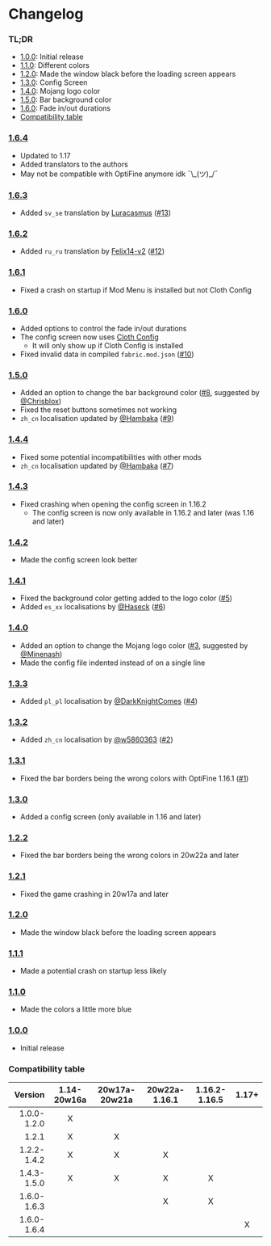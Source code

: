# Changelog

### TL;DR
- [1.0.0](#100): Initial release
- [1.1.0](#110): Different colors
- [1.2.0](#120): Made the window black before the loading screen appears
- [1.3.0](#130): Config Screen
- [1.4.0](#140): Mojang logo color
- [1.5.0](#150): Bar background color
- [1.6.0](#160): Fade in/out durations
- [Compatibility table](#compatibility-table)

### [1.6.4]
- Updated to 1.17
- Added translators to the authors
- May not be compatible with OptiFine anymore idk ¯\\\_(ツ)_/¯

### [1.6.3]
- Added `sv_se` translation by [Luracasmus](https://github.com/Luracasmus) ([#13](https://github.com/A5b84/dark-loading-screen/pull/13))

### [1.6.2]
- Added `ru_ru` translation by [Felix14-v2](https://github.com/Felix14-v2) ([#12](https://github.com/A5b84/dark-loading-screen/issues/12))

### [1.6.1]
- Fixed a crash on startup if Mod Menu is installed but not Cloth Config

### [1.6.0]
- Added options to control the fade in/out durations
- The config screen now uses [Cloth Config](https://www.curseforge.com/minecraft/mc-mods/cloth-config)
    - It will only show up if Cloth Config is installed
- Fixed invalid data in compiled `fabric.mod.json` ([#10](https://github.com/A5b84/dark-loading-screen/pull/10))

### [1.5.0]
- Added an option to change the bar background color ([#8](https://github.com/A5b84/dark-loading-screen/issues/8), suggested by [@Chrisblox](https://github.com/Chrisblox))
- Fixed the reset buttons sometimes not working
- `zh_cn` localisation updated by [@Hambaka](https://github.com/Hambaka) ([#9](https://github.com/A5b84/dark-loading-screen/pull/9))

### [1.4.4]
- Fixed some potential incompatibilities with other mods
- `zh_cn` localisation updated by [@Hambaka](https://github.com/Hambaka) ([#7](https://github.com/A5b84/dark-loading-screen/pull/7))

### [1.4.3]
- Fixed crashing when opening the config screen in 1.16.2
    - The config screen is now only available in 1.16.2 and later (was 1.16 and later)

### [1.4.2]
- Made the config screen look better

### [1.4.1]
- Fixed the background color getting added to the logo color ([#5](https://github.com/A5b84/dark-loading-screen/issues/5))
- Added `es_xx` localisations by [@Haseck](https://github.com/Haseck) ([#6](https://github.com/A5b84/dark-loading-screen/pull/6))

### [1.4.0]
- Added an option to change the Mojang logo color ([#3](https://github.com/A5b84/dark-loading-screen/issues/3), suggested by [@Minenash](https://github.com/Minenash))
- Made the config file indented instead of on a single line

### [1.3.3]
- Added `pl_pl` localisation by [@DarkKnightComes](https://github.com/DarkKnightComes) ([#4](https://github.com/A5b84/dark-loading-screen/pull/4))

### [1.3.2]
- Added `zh_cn` localisation by [@w5860363](https://github.com/w5860363) ([#2](https://github.com/A5b84/dark-loading-screen/pull/2))

### [1.3.1]
- Fixed the bar borders being the wrong colors with OptiFine 1.16.1 ([#1](https://github.com/A5b84/dark-loading-screen/issues/1))

### [1.3.0]
- Added a config screen (only available in 1.16 and later)

### [1.2.2]
- Fixed the bar borders being the wrong colors in 20w22a and later

### [1.2.1]
- Fixed the game crashing in 20w17a and later

### [1.2.0]
- Made the window black before the loading screen appears

### [1.1.1]
- Made a potential crash on startup less likely

### [1.1.0]
- Made the colors a little more blue

### [1.0.0]
- Initial release



### Compatibility table
|     Version | 1.14-20w16a | 20w17a-20w21a | 20w22a-1.16.1 | 1.16.2-1.16.5 | 1.17+ |
|------------:|:-----------:|:-------------:|:-------------:|:-------------:|:-----:|
| 1.0.0-1.2.0 | X
|       1.2.1 | X           | X
| 1.2.2-1.4.2 | X           | X             | X
| 1.4.3-1.5.0 | X           | X             | X             | X
| 1.6.0-1.6.3 |             |               | X             | X
| 1.6.0-1.6.4 |             |               |               |               | X



[1.0.0]: https://github.com/A5b84/dark-loading-screen/releases/tag/v1.0.0
[1.1.0]: https://github.com/A5b84/dark-loading-screen/releases/tag/v1.1.0
[1.1.1]: https://github.com/A5b84/dark-loading-screen/releases/tag/v1.1.1
[1.2.0]: https://github.com/A5b84/dark-loading-screen/releases/tag/v1.2.0
[1.2.1]: https://github.com/A5b84/dark-loading-screen/releases/tag/v1.2.1
[1.2.2]: https://github.com/A5b84/dark-loading-screen/releases/tag/v1.2.2
[1.3.0]: https://github.com/A5b84/dark-loading-screen/releases/tag/v1.3.0
[1.3.1]: https://github.com/A5b84/dark-loading-screen/releases/tag/v1.3.1
[1.3.2]: https://github.com/A5b84/dark-loading-screen/releases/tag/v1.3.2
[1.3.3]: https://github.com/A5b84/dark-loading-screen/releases/tag/v1.3.3
[1.4.0]: https://github.com/A5b84/dark-loading-screen/releases/tag/v1.4.0
[1.4.1]: https://github.com/A5b84/dark-loading-screen/releases/tag/v1.4.1
[1.4.2]: https://github.com/A5b84/dark-loading-screen/releases/tag/v1.4.2
[1.4.3]: https://github.com/A5b84/dark-loading-screen/releases/tag/v1.4.3
[1.4.4]: https://github.com/A5b84/dark-loading-screen/releases/tag/v1.4.4
[1.5.0]: https://github.com/A5b84/dark-loading-screen/releases/tag/v1.5.0
[1.6.0]: https://github.com/A5b84/dark-loading-screen/releases/tag/v1.6.0
[1.6.1]: https://github.com/A5b84/dark-loading-screen/releases/tag/v1.6.1
[1.6.2]: https://github.com/A5b84/dark-loading-screen/releases/tag/v1.6.2
[1.6.3]: https://github.com/A5b84/dark-loading-screen/releases/tag/v1.6.3
[1.6.4]: https://github.com/A5b84/dark-loading-screen/releases/tag/v1.6.4
